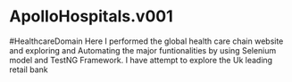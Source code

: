 # ApolloHospitals.v001
#HealthcareDomain
Here I performed the global health care chain website and exploring and Automating  the major funtionalities by using Selenium model and TestNG Framework.
I have attempt to explore the Uk leading retail bank 
